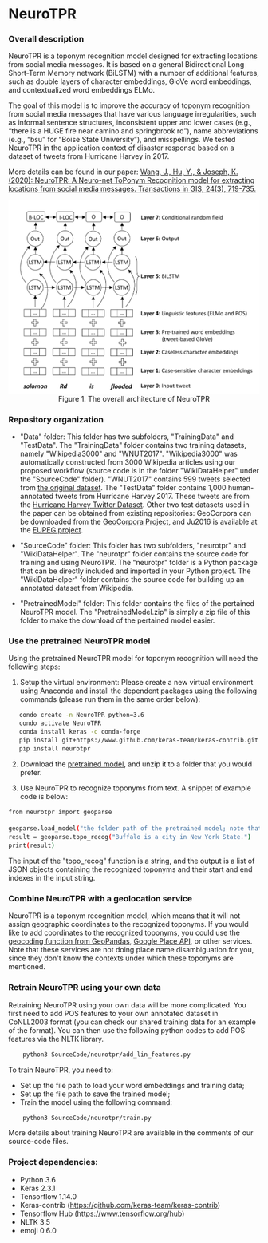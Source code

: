 # NeuroTPR


### Overall description

NeuroTPR is a toponym recognition model designed for extracting locations from social media messages. It is based on a general Bidirectional Long Short-Term Memory network (BiLSTM) with a number of additional features, such as double layers of character embeddings, GloVe word embeddings, and contextualized word embeddings ELMo.

The goal of this model is to improve the accuracy of toponym recognition from social media messages that have various language irregularities, such as informal sentence structures, inconsistent upper and lower cases (e.g., “there is a HUGE fire near camino and springbrook rd”), name abbreviations (e.g., “bsu” for “Boise State University”), and misspellings. We tested NeuroTPR in the application context of disaster response based on a dataset of tweets from Hurricane Harvey in 2017.

More details can be found in our paper: [Wang, J., Hu, Y., & Joseph, K. (2020): NeuroTPR: A Neuro-net ToPonym Recognition model for extracting locations from social media messages. Transactions in GIS, 24(3), 719-735.](http://www.acsu.buffalo.edu/~yhu42/papers/2020_TGIS_NeuroTPR.pdf)

<p align="center">
<img align="center" src="Fig/model_structure.png" width="600" />
<br />
Figure 1. The overall architecture of NeuroTPR
</p>


### Repository organization

* "Data" folder: This folder has two subfolders, "TrainingData" and "TestData". The "TrainingData" folder contains two training datasets, namely "Wikipedia3000" and "WNUT2017". "Wikipedia3000" was automatically constructed from 3000 Wikipedia articles using our proposed workflow (source code is in the folder "WikiDataHelper" under the "SourceCode" folder). "WNUT2017" contains 599 tweets selected from [the original dataset](https://github.com/leondz/emerging_entities_17). The "TestData" folder contains 1,000 human-annotated tweets from Hurricane Harvey 2017. These tweets are from the [Hurricane Harvey Twitter Dataset](https://digital.library.unt.edu/ark:/67531/metadc993940/). Other two test datasets used in the paper can be obtained from existing repositories: GeoCorpora can be downloaded from the [GeoCorpora Project](https://github.com/geovista/GeoCorpora), and Ju2016 is available at the [EUPEG project](https://github.com/geoai-lab/EUPEG/tree/master/corpora/Ju2016).

* "SourceCode" folder: This folder has two subfolders, "neurotpr" and "WikiDataHelper". The "neurotpr" folder contains the source code for training and using NeuroTPR. The "neurotpr" folder is a Python package that can be directly included and imported in your Python project. The "WikiDataHelper" folder contains the source code for building up an annotated dataset from Wikipedia.

* "PretrainedModel" folder: This folder contains the files of the pertained NeuroTPR model. The "PretrainedModel.zip" is simply a zip file of this folder to make the download of the pertained model easier.



### Use the pretrained NeuroTPR model 

Using the pretrained NeuroTPR model for toponym recognition will need the following steps:

1. Setup the virtual environment: Please create a new virtual environment using Anaconda and install the dependent packages using the following commands (please run them in the same order below):
 ```bash
	condo create -n NeuroTPR python=3.6
	condo activate NeuroTPR
	conda install keras -c conda-forge
	pip install git+https://www.github.com/keras-team/keras-contrib.git
	pip install neurotpr
 ```

2. Download the [pretrained model](PretrainedModel.zip), and unzip it to a folder that you would prefer.

3. Use NeuroTPR to recognize toponyms from text. A snippet of example code is below:
 ```bash
from neurotpr import geoparse
    
geoparse.load_model("the folder path of the pretrained model; note that the path should end with /")
result = geoparse.topo_recog("Buffalo is a city in New York State.")
print(result)
 ```
The input of the "topo_recog" function is a string, and the output is a list of JSON objects containing the recognized toponyms and their start and end indexes in the input string.


### Combine NeuroTPR with a geolocation service
NeuroTPR is a toponym recognition model, which means that it will not assign geographic coordinates to the recognized toponyms. If you would like to add coordinates to the recognized toponyms, you could use the [geocoding function from GeoPandas](https://geopandas.org/geocoding.html), [Google Place API](https://developers.google.com/maps/documentation/javascript/places), or other services. Note that these services are not doing place name disambiguation for you, since they don't know the contexts under which these toponyms are mentioned. 



### Retrain NeuroTPR using your own data

Retraining NeuroTPR using your own data will be more complicated. You first need to add POS features to your own annotated dataset in CoNLL2003 format (you can check our shared training data for an example of the format). You can then use the following python codes to add POS features via the NLTK library.

```bash
    python3 SourceCode/neurotpr/add_lin_features.py
```

To train NeuroTPR, you need to:
* Set up the file path to load your word embeddings and training data;
* Set up the file path to save the trained model;
* Train the model using the following command:
```bash
    python3 SourceCode/neurotpr/train.py
 ```
More details about training NeuroTPR are available in the comments of our source-code files. 


### Project dependencies:
* Python 3.6
* Keras 2.3.1
* Tensorflow 1.14.0
* Keras-contrib (https://github.com/keras-team/keras-contrib)
* Tensorflow Hub (https://www.tensorflow.org/hub)
* NLTK 3.5
* emoji 0.6.0
